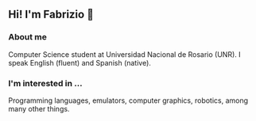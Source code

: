 ## Hi! I'm Fabrizio 👋

### About me

Computer Science student at Universidad Nacional de Rosario (UNR). I speak English (fluent) and Spanish (native).

### I'm interested in ...

Programming languages, emulators, computer graphics, robotics, among many other things.
